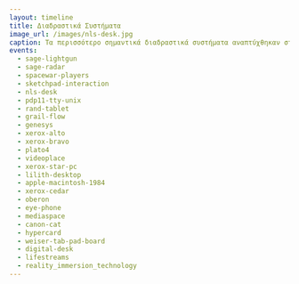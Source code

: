 ```yaml
---
layout: timeline 
title: Διαδραστικά Συστήματα 
image_url: /images/nls-desk.jpg
caption: Τα περισσότερο σημαντικά διαδραστικά συστήματα αναπτύχθηκαν σταδιακά από πολλά εργαστήρια και παράλληλα με την χρήση των υπολογιστών για εργασίες δέσμης, στις οποίες οι χρήστες στέλνουν μια σειρά εντολών και περιμένουν το αποτέλεσμα, χωρίς την δυνατότητα παρέμβασης σε πραγματικό χρόνο.
events:
  - sage-lightgun
  - sage-radar
  - spacewar-players
  - sketchpad-interaction
  - nls-desk
  - pdp11-tty-unix
  - rand-tablet
  - grail-flow
  - genesys
  - xerox-alto
  - xerox-bravo
  - plato4
  - videoplace
  - xerox-star-pc
  - lilith-desktop
  - apple-macintosh-1984
  - xerox-cedar
  - oberon
  - eye-phone
  - mediaspace
  - canon-cat
  - hypercard
  - weiser-tab-pad-board
  - digital-desk
  - lifestreams
  - reality_immersion_technology
---
```


